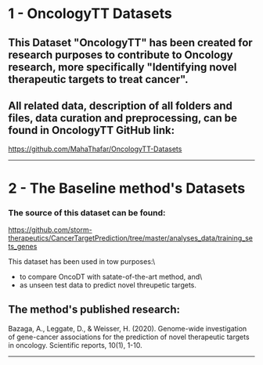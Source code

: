 # 1 - OncologyTT Datasets

## This Dataset "OncologyTT" has been created for research purposes to contribute to Oncology research, more specifically "Identifying novel therapeutic targets to treat cancer".
## All related data, description of all folders and files, data curation and preprocessing, can be found in OncologyTT GitHub link:
https://github.com/MahaThafar/OncologyTT-Datasets

----------------------------------------------------------------------
# 2 - The Baseline method's Datasets
### The source of this dataset can be found:
https://github.com/storm-therapeutics/CancerTargetPrediction/tree/master/analyses_data/training_sets_genes

This dataset has been used in tow purposes:\
* to compare OncoDT with satate-of-the-art method, and\
* as unseen test data to predict novel threupetic targets.
## The method's published research:
Bazaga, A., Leggate, D., & Weisser, H. (2020). Genome-wide investigation of gene-cancer associations for the prediction of novel therapeutic targets in oncology. Scientific reports, 10(1), 1-10.

---------------------------------------------------------------------

